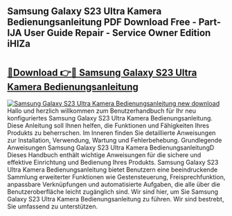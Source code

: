 ## Samsung Galaxy S23 Ultra Kamera Bedienungsanleitung PDF Download Free - Part-IJA User Guide Repair - Service Owner Edition iHlZa

# <h2><a href="http://df4a68f.blite.top/?on=Samsung+Galaxy+S23+Ultra+Kamera+Bedienungsanleitung">🔗Download 👉🔴 Samsung Galaxy S23 Ultra Kamera Bedienungsanleitung</a></h2>

[![Samsung Galaxy S23 Ultra Kamera Bedienungsanleitung new download](https://i.imgur.com/lujVjoI.png)](http://df4a68f.blite.top/?on=Samsung+Galaxy+S23+Ultra+Kamera+Bedienungsanleitung)
Hallo und herzlich willkommen zum Benutzerhandbuch für Ihr neu konfiguriertes Samsung Galaxy S23 Ultra Kamera Bedienungsanleitung. Diese Anleitung soll Ihnen helfen, die Funktionen und Fähigkeiten Ihres Produkts zu beherrschen. Im Inneren finden Sie detaillierte Anweisungen zur Installation, Verwendung, Wartung und Fehlerbehebung. Grundlegende Anweisungen Samsung Galaxy S23 Ultra Kamera BedienungsanleitungD Dieses Handbuch enthält wichtige Anweisungen für die sichere und effektive Einrichtung und Bedienung Ihres Produkts. Samsung Galaxy S23 Ultra Kamera Bedienungsanleitung bietet Benutzern eine beeindruckende Sammlung erweiterter Funktionen wie Gestensteuerung, Freisprechfunktion, anpassbare Verknüpfungen und automatisierte Aufgaben, die alle über die Benutzeroberfläche leicht zugänglich sind. Wir sind hier, um Sie Samsung Galaxy S23 Ultra Kamera Bedienungsanleitung zu führen. Wir sind bestrebt, Sie umfassend zu unterstützen.
